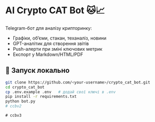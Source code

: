 # AI Crypto CAT Bot 🐱📈

Telegram-бот для аналізу крипторинку:
- Графіки, обʼєми, стакан, теханаліз, новини
- GPT-аналітик для створення звітів
- Push-алерти при зміні ключових метрик
- Експорт у Markdown/HTML/PDF

## 🚀 Запуск локально
```bash
git clone https://github.com/<your-username>/crypto_cat_bot.git
cd crypto_cat_bot
cp .env.example .env   # додай свої ключі в .env
pip install -r requirements.txt
python bot.py
#   c c b v 2  
 #   c c b v 3  
 